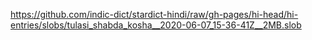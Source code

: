 https://github.com/indic-dict/stardict-hindi/raw/gh-pages/hi-head/hi-entries/slobs/tulasi_shabda_kosha__2020-06-07_15-36-41Z__2MB.slob  
